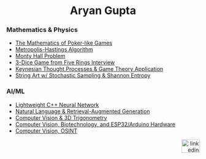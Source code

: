 <h1 align="center">Aryan Gupta</h1>

<h3 align="left">Mathematics & Physics</h3>

- [The Mathematics of Poker-like Games](https://github.com/aryan-cs/poker-like-games/blob/discrete-poker/discrete_poker_games.ipynb)
- [Metropolis-Hastings Algorithm](https://github.com/aryan-cs/metro-hast)
- [Monty Hall Problem](https://github.com/aryan-cs/monty-hall/blob/master/monty_python.ipynb)
- [3-Dice Game from Five Rings Interview](https://github.com/aryan-cs/five-rings-interview/blob/master/five_rings_interview.ipynb)
- [Keynesian Thought Processes & Game Theory Application](https://github.com/aryan-cs/keynesian-thinking/blob/master/keynesian_thinking.ipynb)
- [String Art w/ Stochastic Sampling & Shannon Entropy](https://github.com/aryan-cs/string-art)

<h3 align="left">AI/ML</h3>

- [Lightweight C++ Neural Network](https://github.com/aryan-cs/rhesus-macaque)
- [Natural Language & Retrieval-Augmented Generation](https://github.com/aryan-cs/gigantopithecus)
- [Computer Vision & 3D Trigonometry](https://github.com/aryan-cs/hand-e)
- [Computer Vision, Biotechnology, and ESP32/Arduino Hardware](https://github.com/aryan-cs/project-plastic)
- [Computer Vision, OSINT](https://github.com/aryan-cs/cebinae)

<div align="right">
  <a href="https://www.linkedin.com/in/aryan-g/" target="_blank">
    <img src="https://raw.githubusercontent.com/maurodesouza/profile-readme-generator/master/src/assets/icons/social/linkedin/default.svg" width="47" height="35" alt="linkedin logo" />
  </a>
</div>
